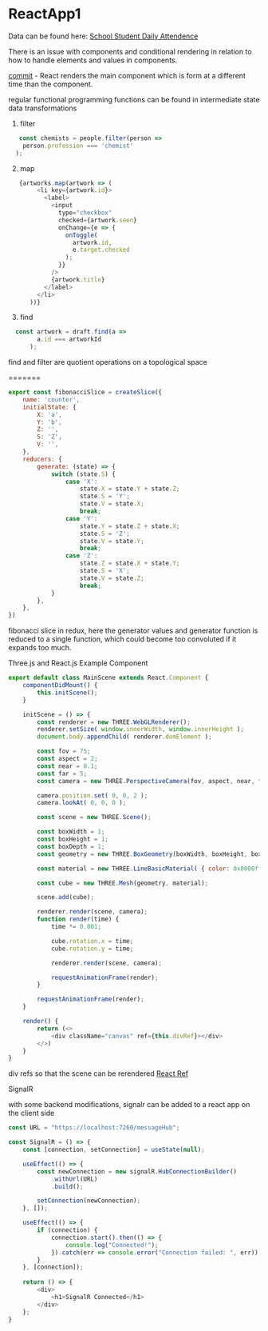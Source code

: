# ReactApp1

Data can be found here: [School Student Daily Attendence](https://www.kaggle.com/datasets/sahirmaharajj/school-student-daily-attendance)

There is an issue with components and conditional rendering in relation to how to handle elements and values in components. 

[commit](https://github.com/ericung/ReactApp1/commit/894e82481d93270f82b99d37810a08de9ef55142) - React renders the main component which is form at a different time than the component.

regular functional programming functions can be found in intermediate state data transformations

1. filter

``` js
   const chemists = people.filter(person =>
    person.profession === 'chemist'
  );
```
   
2. map

``` js
   {artworks.map(artwork => (
        <li key={artwork.id}>
          <label>
            <input
              type="checkbox"
              checked={artwork.seen}
              onChange={e => {
                onToggle(
                  artwork.id,
                  e.target.checked
                );
              }}
            />
            {artwork.title}
          </label>
        </li>
      ))}
```
  
3. find

``` js
  const artwork = draft.find(a =>
        a.id === artworkId
      );
```

find and filter are quotient operations on a topological space

=======

```javascript
export const fibonacciSlice = createSlice({
    name: 'counter',
    initialState: {
        X: 'a',
        Y: 'b',
        Z: '',
        S: 'Z',
        V: '',
    },
    reducers: {
        generate: (state) => {
            switch (state.S) {
                case 'X':
                    state.X = state.Y + state.Z;
                    state.S = 'Y';
                    state.V = state.X;
                    break;
                case 'Y':
                    state.Y = state.Z + state.X;
                    state.S = 'Z';
                    state.V = state.Y;
                    break;
                case 'Z':
                    state.Z = state.X + state.Y;
                    state.S = 'X';
                    state.V = state.Z;
                    break;
            }
        },
    },
})
```

fibonacci slice in redux, here the generator values and generator function is reduced to a single function, which could become too convoluted if it expands too much.

Three.js and React.js Example Component

```javascript
export default class MainScene extends React.Component {
    componentDidMount() {
        this.initScene();
    }

    initScene = () => {
        const renderer = new THREE.WebGLRenderer();
        renderer.setSize( window.innerWidth, window.innerHeight );
        document.body.appendChild( renderer.domElement );

        const fov = 75;
        const aspect = 2; 
        const near = 0.1;
        const far = 5;
        const camera = new THREE.PerspectiveCamera(fov, aspect, near, far);

        camera.position.set( 0, 0, 2 );
        camera.lookAt( 0, 0, 0 );

        const scene = new THREE.Scene();

        const boxWidth = 1;
        const boxHeight = 1;
        const boxDepth = 1;
        const geometry = new THREE.BoxGeometry(boxWidth, boxHeight, boxDepth);

        const material = new THREE.LineBasicMaterial( { color: 0x0000ff } );

        const cube = new THREE.Mesh(geometry, material);

        scene.add(cube);

        renderer.render(scene, camera);
        function render(time) {
            time *= 0.001;

            cube.rotation.x = time;
            cube.rotation.y = time;

            renderer.render(scene, camera);

            requestAnimationFrame(render);
        }

        requestAnimationFrame(render);
    }

    render() {
        return (<>
            <div className="canvas" ref={this.divRef}></div>
        </>)
    }
}
```

div refs so that the scene can be rerendered
[React Ref](https://react.dev/learn/manipulating-the-dom-with-refs)

SignalR

with some backend modifications, signalr can be added to a react app on the client side

```javascript
const URL = "https://localhost:7260/messageHub";

const SignalR = () => {
    const [connection, setConnection] = useState(null);

    useEffect(() => {
        const newConnection = new signalR.HubConnectionBuilder()
            .withUrl(URL)
            .build();

        setConnection(newConnection);
    }, []);

    useEffect(() => {
        if (connection) {
            connection.start().then(() => {
                console.log("Connected!");
            }).catch(err => console.error("Connection failed: ", err));
        }
    }, [connection]);
    
    return () => {
        <div>
            <h1>SignalR Connected</h1>
        </div>
    };
}
```
